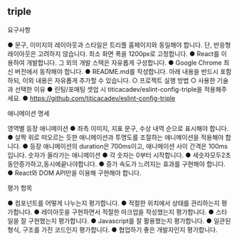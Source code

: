 ## triple

요구사항

● 문구, 이미지의 레이아웃과 스타일은 트리플 홈페이지와 동일해야 합니다. 단, 반응형 레이아웃은 고려하지 않습니다. 최소 화면 폭을 1200px로 고정합니다.
● React를 이용하여 개발합니다. 그 외의 개발 스택은 자유롭게 구성합니다.
● Google Chrome 최신 버전에서 동작해야 합니다.
● README.md를 작성합니다. 아래 내용을 반드시 포함하되, 이외 내용은 자유롭게
추가할 수 있습니다.
○ 프로젝트 실행 방법
○ 사용한 기술과 선택한 이유
● 린팅/포매팅 셋업 시 titicacadev/eslint-config-triple을 적용해주세요.
● https://github.com/titicacadev/eslint-config-triple

애니메이션 명세

영역별 등장 애니메이션
● 좌측 이미지, 지표 문구, 수상 내역 순으로 표시해야 합니다.
● 살짝 위로 떠오르는 듯한 애니메이션과 투명도를 조절하는 애니메이션을
적용해야 합니다.
● 등장 애니메이션의 duration은 700ms이고, 애니메이션 사이 간격은 100ms입니다.
숫자가 올라가는 애니메이션
● 각 숫자는 0부터 시작합니다.
● 세숫자모두2초동안증가하고,동시에끝나야합니다.
● 증가 속도가 느려지는 효과를 구현해야 합니다.
● React와 DOM API만을 이용해 구현해야 합니다.

평가 항목

● 컴포넌트를 어떻게 나누는지 평가합니다.
● 적절한 위치에서 상태를 관리하는지 평가합니다.
● 레이아웃을 구현하면서 적절한 마크업을 작성했는지 평가합니다.
● 스타일을 잘 구현했는지 평가합니다.
● Javascript를 잘 활용했는지 평가합니다.
● 일관된 형식, 구조를 가진 코드인지 평가합니다.
● 협업하기 좋은 개발자인지 평가합니다.
